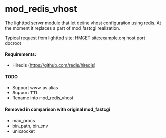 mod_redis_vhost
===============

The lighttpd server module that let define vhost configuration using redis.
At the moment it replaces a part of mod_fastcgi realization.

Typical request from lighttpd site:
HMGET site:example.org host port docroot

#### Requirements:
* Hiredis (https://github.com/redis/hiredis)

#### TODO
* Support www. as alias
* Support TTL
* Rename into mod_redis_vhost

#### Removed in comparison with original mod_fastcgi
* max_procs
* bin_path, bin_env
* unixsocket